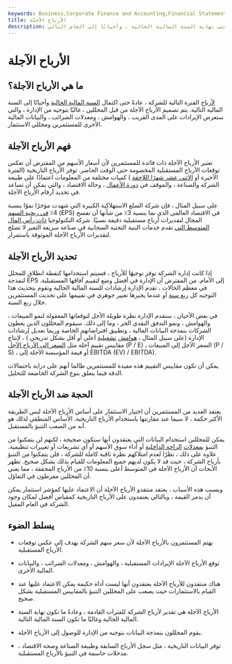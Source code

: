 ```yaml
---
keywords: Business,Corporate Finance and Accounting,Financial Statements
title: الأرباح الآجلة
description: الأرباح الآجلة هي تقدير لأرباح الشركة في الفترة التالية ، عادةً حتى نهاية السنة المالية الحالية ، وأحيانًا إلى العام التالي.
---
```


# الأرباح الآجلة
## ما هي الأرباح الآجلة؟

[لأرباح](/earnings) الفترة التالية للشركة ، عادةً حتى اكتمال [السنة المالية الحالية](/fiscalyear) وأحيانًا إلى السنة المالية التالية. يتم تصميم الأرباح الآجلة من قبل المحللين ، غالبًا بتوجيه من الإدارة ، والتي ستعرض الإيرادات على المدى القريب ، والهوامش ، ومعدلات الضرائب ، والبيانات المالية الأخرى للمستثمرين ومحللي الاستثمار.

## فهم الأرباح الآجلة

تعتبر الأرباح الآجلة ذات فائدة للمستثمرين لأن أسعار الأسهم من المفترض أن تعكس توقعات الأرباح المستقبلية المخصومة حتى الوقت الحاضر. توفر الأرباح التاريخية (الفترة الأخيرة أو [الاثني عشر شهرًا اللاحقة](/ttm) ) كميات مختلفة من المعلومات اعتمادًا على طبيعة الشركة والصناعة ، والموقف في [دورة الأعمال](/businesscycle) ، وحالة الاقتصاد ، والتي يمكن أن تساعد في تحديد أرقام الأرباح الآجلة.

على سبيل المثال ، فإن شركة السلع الاستهلاكية الكبيرة التي شهدت مؤخرًا نموًا بنسبة 4٪ [في ربحية السهم](/eps) (EPS) في الاقتصاد العالمي الذي نما بنسبة 3٪ من شأنها أن تفسح المجال لتقديرات أرباح مستقبلية دقيقة نسبيًا. شركة التكنولوجيا [ذات رأس المال المتوسط التي](/midcapstock) تقدم خدمات البنية التحتية السحابية في صناعة سريعة التغير لا تصلح لتقديرات الأرباح الآجلة الموثوقة باستمرار.

## تحديد الأرباح الآجلة

إذا كانت إدارة الشركة توفر توجيهًا للأرباح ، فسيتم استخدامها كنقطة انطلاق للمحلل لنمذجة EPS إلى الأمام. من المفترض أن الإدارة في أفضل وضع لتقييم آفاقها المستقبلية. في معظم الحالات ، تقدم الإدارة إرشادات للسنة المالية الحالية وتقوم بتحديث هذا التوجيه كل [ربع سنة](/quarter) أو عندما يجبرها تغيير جوهري في تقييمها على تحديث المستثمرين خلال ربع السنة.

في بعض الأحيان ، ستقدم الإدارة نظرة طويلة الأجل لتوقعاتها المعقولة لنمو المبيعات ، والهوامش ، ونمو التدفق النقدي الحر ، وما إلى ذلك. سيقوم المحللون الذين يغطون الشركات بنمذجة البيانات المالية ، وتطبيق افتراضاتهم الخاصة وربما تعديل إرشادات الإدارة (على سبيل المثال ، [هوامش](/operatingmargin) [تشغيلية](/operatingmargin) أعلى أو أقل بشكل تدريجي ) ، لإنتاج مقاييس تقييم آجلة مثل [السعر إلى الأرباح الآجل](/forwardpe) (P / E) ، السعر الآجل إلى المبيعات (P / S) ، أو قيمة المؤسسة الآجلة إلى EBITDA (EV) / EBITDA).

يمكن أن تكون مقاييس التقييم هذه مفيدة للمستثمرين طالما أنهم على دراية باحتمالات الدقة فيما يتعلق بنوع الشركة الخاضعة للتحليل.

## الحجة ضد الأرباح الآجلة

يعتقد العديد من المستثمرين أن اختيار الاستثمار على أساس الأرباح الآجلة ليس الطريقة الأكثر حكمة ، لا سيما عند مقارنتها باستخدام الأرباح التاريخية. الأساس المنطقي لذلك هو أنه من الصعب التنبؤ بالمستقبل.

يمكن للمحللين استخدام البيانات التي يعتقدون أنها ستكون صحيحة ، لكنهم لن يتمكنوا من التنبؤ [بمعدلات](/interestrate) [الراحة الداخلية](/interestrate) أو أداء سوق الأسهم أو أي تشريعات أو تغييرات تنظيمية. علاوة على ذلك ، نظرًا لعدم امتلاكهم نظرة ثاقبة كاملة للشركة ، فلن يتمكنوا من التنبؤ بأرباح الشركة ، حيث قد لا يكون لديهم جميع المعلومات للقيام بذلك بشكل صحيح. تظهر الأبحاث أن الأرباح الآجلة في المتوسط أعلى بنسبة 10٪ من الأرباح المحققة ، مما يعني أن المحللين مفرطون في التفاؤل.

وبسبب هذه الأسباب ، يعتقد منتقدو الأرباح الآجلة أن الاعتماد عليها كمؤشر استثمار يمكن أن يدمر القيمة ، وبالتالي يعتمدون على الأرباح التاريخية كمقياس أفضل لمكان وجود الشركة في العام المقبل.

## يسلط الضوء

- يهتم المستثمرون بالأرباح الآجلة لأن سعر سهم الشركة يهدف إلى عكس توقعات الأرباح المستقبلية.

- توقع الأرباح الآجلة الإيرادات المستقبلية ، والهوامش ، ومعدلات الضرائب ، والبيانات المالية الأخرى.

- هناك منتقدون للأرباح الآجلة يعتقدون أنها ليست أداة حكيمة يمكن الاعتماد عليها عند القيام بالاستثمارات حيث يصعب على المحللين التنبؤ بالمقاييس المستقبلية بشكل صحيح.

- الأرباح الآجلة هي تقدير لأرباح الشركة للفترات القادمة ، وعادةً ما تكون نهاية السنة المالية الحالية وغالبًا ما تكون السنة المالية التالية.

- يقوم المحللون بنمذجة البيانات بتوجيه من الإدارة للوصول إلى الأرباح الآجلة.

- توفر البيانات التاريخية ، مثل سجل الأرباح السابقة وطبيعة الصناعة وصحة الاقتصاد ، مدخلات حاسمة في التنبؤ بالأرباح المستقبلية.

